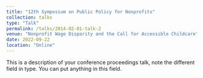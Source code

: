 ```yaml
---
title: "12th Symposium on Public Policy for Nonprofits"
collection: talks
type: "Talk"
permalink: /talks/2014-02-01-talk-2
venue: "Nonprofit Wage Disparity and the Call for Accessible Childcare""
date: 2022-09-22
location: "Online"
---
```


This is a description of your conference proceedings talk, note the different field in type. You can put anything in this field.
